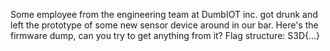 Some employee from the engineering team at DumbIOT inc. got drunk and left the prototype of some new sensor device around in our bar.
Here's the firmware dump, can you try to get anything from it?
Flag structure: S3D{...}
